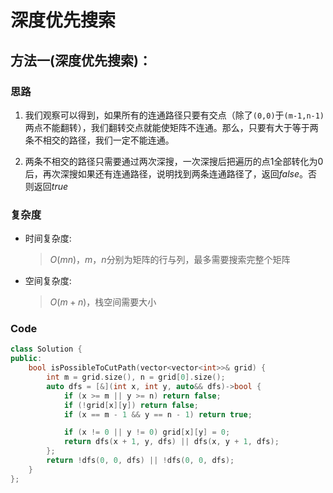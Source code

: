 # 深度优先搜索
## 方法一(深度优先搜索)：
### 思路
1. 我们观察可以得到，如果所有的连通路径只要有交点（除了```(0,0)```于```(m-1,n-1)```两点不能翻转），我们翻转交点就能使矩阵不连通。那么，只要有大于等于两条不相交的路径，我们一定不能连通。

2. 两条不相交的路径只需要通过两次深搜，一次深搜后把遍历的点$1$全部转化为$0$后，再次深搜如果还有连通路径，说明找到两条连通路径了，返回$false$。否则返回$true$


### 复杂度
- 时间复杂度:
  > $O(mn)$，$m，n$分别为矩阵的行与列，最多需要搜索完整个矩阵
- 空间复杂度:
  > $O(m+n)$，栈空间需要大小

### Code
```C++ []
class Solution {
public:
    bool isPossibleToCutPath(vector<vector<int>>& grid) {
        int m = grid.size(), n = grid[0].size();
        auto dfs = [&](int x, int y, auto&& dfs)->bool {
            if (x >= m || y >= n) return false;
            if (!grid[x][y]) return false;
            if (x == m - 1 && y == n - 1) return true;

            if (x != 0 || y != 0) grid[x][y] = 0;
            return dfs(x + 1, y, dfs) || dfs(x, y + 1, dfs);
        };
        return !dfs(0, 0, dfs) || !dfs(0, 0, dfs);
    }
};
```